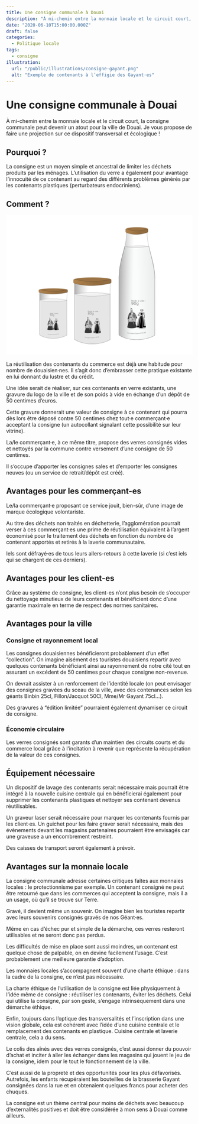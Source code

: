 ```yaml
---
title: Une consigne communale à Douai
description: "À mi-chemin entre la monnaie locale et le circuit court, la consigne communale peut devenir un atout pour la ville de Douai."
date: "2020-06-10T15:00:00.000Z"
draft: false
categories:
  - Politique locale
tags:
  - consigne
illustration:
  url: "/public/illustrations/consigne-gayant.png"
  alt: "Exemple de contenants à l’effigie des Gayant·es"
---
```


# Une consigne communale à Douai

À mi-chemin entre la monnaie locale et le circuit court, la consigne communale peut devenir un atout pour la ville de Douai. Je vous propose de faire une projection sur ce dispositif transversal et écologique !

## Pourquoi ?

La consigne est un moyen simple et ancestral de limiter les déchets produits par les ménages. L’utilisation du verre a également pour avantage l’innocuité de ce contenant au regard des différents problèmes générés par les contenants plastiques (perturbateurs endocriniens).

## Comment ?

![Exemple de contenants à l’effigie des Gayant·es](/public/illustrations/consigne-gayant.svg)

La réutilisation des contenants du commerce est déjà une habitude pour nombre de douaisien·nes. Il s’agit donc d’embrasser cette pratique existante en lui donnant du lustre et du crédit.

Une idée serait de réaliser, sur ces contenants en verre existants, une gravure du logo de la ville et de son poids à vide en échange d’un dépôt de 50 centimes d’euros.

Cette gravure donnerait une valeur de consigne à ce contenant qui pourra dès lors être déposé contre 50 centimes chez tout·e commerçant·e acceptant la consigne (un autocollant signalant cette possibilité sur leur vitrine).

La/le commerçant·e, à ce même titre, propose des verres consignés vides et nettoyés par la commune contre versement d’une consigne de 50 centimes.

Il s’occupe d’apporter les consignes sales et d’emporter les consignes neuves (ou un service de retrait/dépôt est créé).

## Avantages pour les commerçant-es

Le/la commerçant·e proposant ce service jouit, bien-sûr, d’une image de marque écologique volontariste.

Au titre des déchets non traités en déchetterie, l’agglomération pourrait verser à ces commerçant·es une prime de réutilisation équivalent à l’argent économisé pour le traitement des déchets en fonction du nombre de contenant apportés et retirés à la laverie communautaire.

Iels sont défrayé·es de tous leurs allers-retours à cette laverie (si c’est iels qui se chargent de ces derniers).

## Avantages pour les client-es

Grâce au système de consigne, les client-es n’ont plus besoin de s’occuper du nettoyage minutieux de leurs contenants et bénéficient donc d’une garantie maximale en terme de respect des normes sanitaires.

## Avantages pour la ville

### Consigne et rayonnement local

Les consignes douaisiennes bénéficieront probablement d’un effet “collection”. On imagine aisément des touristes douaisiens repartir avec quelques contenants bénéficiant ainsi au rayonnement de notre cité tout en assurant un excédent de 50 centimes pour chaque consigne non-revenue.

On devrait assister à un renforcement de l’identité locale (on peut envisager des consignes gravées du sceau de la ville, avec des contenances selon les géants Binbin 25cl, Fillon/Jacquot 50Cl, Mme/Mr Gayant 75cl…).

Des gravures à “édition limitée” pourraient également dynamiser ce circuit de consigne.

### Économie circulaire

Les verres consignés sont garants d’un maintien des circuits courts et du commerce local grâce à l’incitation à revenir que représente la récupération de la valeur de ces consignes.

## Équipement nécessaire

Un dispositif de lavage des contenants serait nécessaire mais pourrait être intégré à la nouvelle cuisine centrale qui en bénéficierai également pour supprimer les contenants plastiques et nettoyer ses contenant devenus réutilisables.

Un graveur laser serait nécessaire pour marquer les contenants fournis par les client·es. Un guichet pour les faire graver serait nécessaire, mais des évènements devant les magasins partenaires pourraient être envisagés car une graveuse a un encombrement restreint.

Des caisses de transport seront également à prévoir.

## Avantages sur la monnaie locale

La consigne communale adresse certaines critiques faîtes aux monnaies locales : le protectionnisme par exemple. Un contenant consigné ne peut être retourné que dans les commerces qui acceptent la consigne, mais il a un usage, où qu’il se trouve sur Terre.

Gravé, il devient même un souvenir. On imagine bien les touristes repartir avec leurs souvenirs consignés gravés de nos Géant·es.

Même en cas d’échec pur et simple de la démarche, ces verres resteront utilisables et ne seront donc pas perdus.

Les difficultés de mise en place sont aussi moindres, un contenant est quelque chose de palpable, on en devine facilement l’usage. C’est probablement une meilleure garantie d’adoption.

Les monnaies locales s’accompagnent souvent d’une charte éthique : dans la cadre de la consigne, ce n’est pas nécessaire.

La charte éthique de l’utilisation de la consigne est liée physiquement à l’idée même de consigne : réutiliser les contenants, éviter les déchets. Celui qui utilise la consigne, par son geste, s’engage intrinsèquement dans une démarche éthique.

Enfin, toujours dans l’optique des transversalités et l’inscription dans une vision globale, cela est cohérent avec l’idée d’une cuisine centrale et le remplacement des contenants en plastique. Cuisine centrale et laverie centrale, cela a du sens.

Le colis des aînés avec des verres consignés, c’est aussi donner du pouvoir d’achat et inciter à aller les échanger dans les magasins qui jouent le jeu de la consigne, idem pour le tout le fonctionnement de la ville.

C’est aussi de la propreté et des opportunités pour les plus défavorisés. Autrefois, les enfants récupéraient les bouteilles de la brasserie Gayant consignées dans la rue et en obtenaient quelques francs pour acheter des chuques.

La consigne est un thème central pour moins de déchets avec beaucoup d’externalités positives et doit être considérée à mon sens à Douai comme ailleurs.
